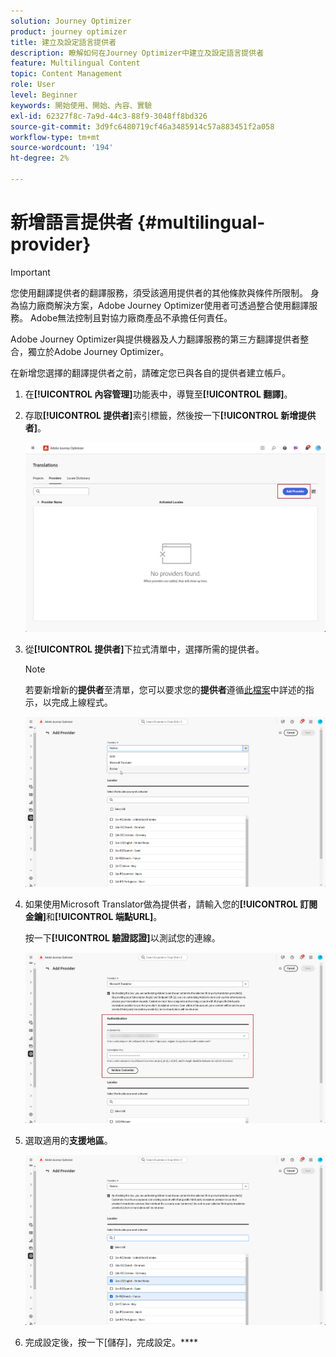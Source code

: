 ```yaml
---
solution: Journey Optimizer
product: journey optimizer
title: 建立及設定語言提供者
description: 瞭解如何在Journey Optimizer中建立及設定語言提供者
feature: Multilingual Content
topic: Content Management
role: User
level: Beginner
keywords: 開始使用、開始、內容、實驗
exl-id: 62327f8c-7a9d-44c3-88f9-3048ff8bd326
source-git-commit: 3d9fc6480719cf46a3485914c57a883451f2a058
workflow-type: tm+mt
source-wordcount: '194'
ht-degree: 2%

---
```


# 新增語言提供者 {#multilingual-provider}

>[!IMPORTANT]
>
> 您使用翻譯提供者的翻譯服務，須受該適用提供者的其他條款與條件所限制。 身為協力廠商解決方案，Adobe Journey Optimizer使用者可透過整合使用翻譯服務。 Adobe無法控制且對協力廠商產品不承擔任何責任。

Adobe Journey Optimizer與提供機器及人力翻譯服務的第三方翻譯提供者整合，獨立於Adobe Journey Optimizer。

在新增您選擇的翻譯提供者之前，請確定您已與各自的提供者建立帳戶。

1. 在&#x200B;**[!UICONTROL 內容管理]**&#x200B;功能表中，導覽至&#x200B;**[!UICONTROL 翻譯]**。

1. 存取&#x200B;**[!UICONTROL 提供者]**&#x200B;索引標籤，然後按一下&#x200B;**[!UICONTROL 新增提供者]**。

   ![](assets/provider_1.png)

1. 從&#x200B;**[!UICONTROL 提供者]**&#x200B;下拉式清單中，選擇所需的提供者。

   >[!NOTE]
   >
   >若要新增新的&#x200B;**提供者**&#x200B;至清單，您可以要求您的&#x200B;**提供者**&#x200B;遵循[此檔案](https://developer.adobe.com/gcs/partner/)中詳述的指示，以完成上線程式。

   ![](assets/provider_2.png)

1. 如果使用Microsoft Translator做為提供者，請輸入您的&#x200B;**[!UICONTROL 訂閱金鑰]**&#x200B;和&#x200B;**[!UICONTROL 端點URL]**。

   按一下&#x200B;**[!UICONTROL 驗證認證]**&#x200B;以測試您的連線。

   ![](assets/provider_3.png)

1. 選取適用的&#x200B;**支援地區**。

   ![](assets/provider_4.png)

1. 完成設定後，按一下[儲存]，完成設定。****
